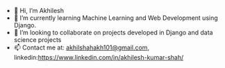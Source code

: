 - 👋 Hi, I’m Akhilesh
- 🌱 I’m currently learning Machine Learning and Web Development using Django.
- 💞️ I’m looking to collaborate on projects developed in Django and data science projects
- 📫 Contact me at: akhilshahakh101@gmail.com, linkedin:https://www.linkedin.com/in/akhilesh-kumar-shah/

<!---
akhilesh-akhil/akhilesh-akhil is a ✨ special ✨ repository because its `README.md` (this file) appears on your GitHub profile.
You can click the Preview link to take a look at your changes.
--->
